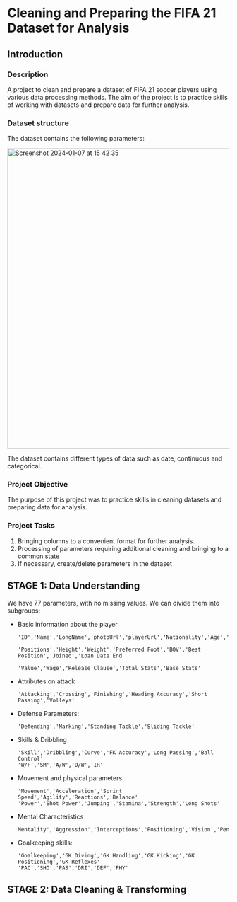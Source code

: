 # Cleaning and Preparing the FIFA 21 Dataset for Analysis

## Introduction
### Description

A project to clean and prepare a dataset of FIFA 21 soccer players using various data processing methods. The aim of the project is to practice skills of working with datasets and prepare data for further analysis.

### Dataset structure

The dataset contains the following parameters:

<img width="679" alt="Screenshot 2024-01-07 at 15 42 35" src="https://github.com/apereprosov/fifa21_cleaning/assets/61319269/cb5f6fdd-f1ac-4a1a-8a91-530fadb6799d">

The dataset contains different types of data such as date, continuous and categorical.

### Project Objective

The purpose of this project was to practice skills in cleaning datasets and preparing data for analysis.

### Project Tasks

1. Bringing columns to a convenient format for further analysis.
2. Processing of parameters requiring additional cleaning and bringing to a common state
3. If necessary, create/delete parameters in the dataset

## STAGE 1: Data Understanding

We have 77 parameters, with no missing values.
We can divide them into subgroups:
- Basic information about the player
  ```
  'ID','Name','LongName','photoUrl','playerUrl','Nationality','Age','↓OVA','POT','Club','Contract'
    
  'Positions','Height','Weight','Preferred Foot','BOV','Best Position','Joined','Loan Date End
      
  'Value','Wage','Release Clause','Total Stats','Base Stats'
  ```
  
- Attributes on attack
  
      'Attacking','Crossing','Finishing','Heading Accuracy','Short Passing','Volleys'
  
- Defense Parameters:
  ```
  'Defending','Marking','Standing Tackle','Sliding Tackle'
  ```
- Skills & Dribbling
  ```
  'Skill','Dribbling','Curve','FK Accuracy','Long Passing','Ball Control'
  'W/F','SM','A/W','D/W','IR'
  ```
- Movement and physical parameters
    ```
    'Movement','Acceleration','Sprint Speed','Agility','Reactions','Balance'
    'Power','Shot Power','Jumping','Stamina','Strength','Long Shots'
    ```
- Mental Characteristics
    ```
    Mentality','Aggression','Interceptions','Positioning','Vision','Penalties','Composure'
    ```
- Goalkeeping skills:
  ```
  'Goalkeeping','GK Diving','GK Handling','GK Kicking','GK Positioning','GK Reflexes'
  'PAC','SHO','PAS','DRI','DEF','PHY'
  ```

## STAGE 2: Data Cleaning & Transforming 


